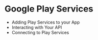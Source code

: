 # Google Play Services
- Adding Play Services to your App
- Interacting with Your API 
- Connecting to Play Services 
